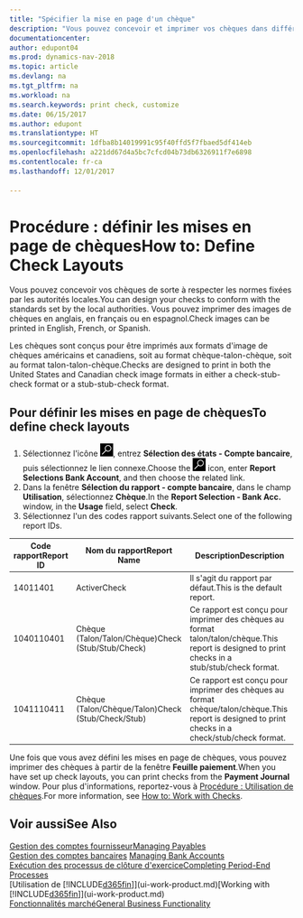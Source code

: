 ```yaml
---
title: "Spécifier la mise en page d'un chèque"
description: "Vous pouvez concevoir et imprimer vos chèques dans différents formats pour respecter des normes."
documentationcenter: 
author: edupont04
ms.prod: dynamics-nav-2018
ms.topic: article
ms.devlang: na
ms.tgt_pltfrm: na
ms.workload: na
ms.search.keywords: print check, customize
ms.date: 06/15/2017
ms.author: edupont
ms.translationtype: HT
ms.sourcegitcommit: 1dfba8b14019991c95f40ffd5f7fbaed5df414eb
ms.openlocfilehash: a221dd67d4a5bc7cfcd04b73db6326911f7e6898
ms.contentlocale: fr-ca
ms.lasthandoff: 12/01/2017

---
```

# <a name="how-to-define-check-layouts"></a><span data-ttu-id="90abe-103">Procédure : définir les mises en page de chèques</span><span class="sxs-lookup"><span data-stu-id="90abe-103">How to: Define Check Layouts</span></span>
<span data-ttu-id="90abe-104">Vous pouvez concevoir vos chèques de sorte à respecter les normes fixées par les autorités locales.</span><span class="sxs-lookup"><span data-stu-id="90abe-104">You can design your checks to conform with the standards set by the local authorities.</span></span> <span data-ttu-id="90abe-105">Vous pouvez imprimer des images de chèques en anglais, en français ou en espagnol.</span><span class="sxs-lookup"><span data-stu-id="90abe-105">Check images can be printed in English, French, or Spanish.</span></span>

<span data-ttu-id="90abe-106">Les chèques sont conçus pour être imprimés aux formats d'image de chèques américains et canadiens, soit au format chèque-talon-chèque, soit au format talon-talon-chèque.</span><span class="sxs-lookup"><span data-stu-id="90abe-106">Checks are designed to print in both the United States and Canadian check image formats in either a check-stub-check format or a stub-stub-check format.</span></span>

## <a name="to-define-check-layouts"></a><span data-ttu-id="90abe-107">Pour définir les mises en page de chèques</span><span class="sxs-lookup"><span data-stu-id="90abe-107">To define check layouts</span></span>
1. <span data-ttu-id="90abe-108">Sélectionnez l'icône ![Page ou état pour la recherche](media/ui-search/search_small.png "icône Page ou état pour la recherche"), entrez **Sélection des états - Compte bancaire**, puis sélectionnez le lien connexe.</span><span class="sxs-lookup"><span data-stu-id="90abe-108">Choose the ![Search for Page or Report](media/ui-search/search_small.png "Search for Page or Report icon") icon, enter **Report Selections Bank Account**, and then choose the related link.</span></span>
2. <span data-ttu-id="90abe-109">Dans la fenêtre **Sélection du rapport - compte bancaire**, dans le champ **Utilisation**, sélectionnez **Chèque**.</span><span class="sxs-lookup"><span data-stu-id="90abe-109">In the **Report Selection - Bank Acc.** window, in the **Usage** field, select **Check**.</span></span>
3. <span data-ttu-id="90abe-110">Sélectionnez l'un des codes rapport suivants.</span><span class="sxs-lookup"><span data-stu-id="90abe-110">Select one of the following report IDs.</span></span>

| <span data-ttu-id="90abe-111">Code rapport</span><span class="sxs-lookup"><span data-stu-id="90abe-111">Report ID</span></span> | <span data-ttu-id="90abe-112">Nom du rapport</span><span class="sxs-lookup"><span data-stu-id="90abe-112">Report Name</span></span> | <span data-ttu-id="90abe-113">Description</span><span class="sxs-lookup"><span data-stu-id="90abe-113">Description</span></span> |
| --- | --- | --- |
| <span data-ttu-id="90abe-114">1401</span><span class="sxs-lookup"><span data-stu-id="90abe-114">1401</span></span> |<span data-ttu-id="90abe-115">Activer</span><span class="sxs-lookup"><span data-stu-id="90abe-115">Check</span></span> |<span data-ttu-id="90abe-116">Il s'agit du rapport par défaut.</span><span class="sxs-lookup"><span data-stu-id="90abe-116">This is the default report.</span></span> |
| <span data-ttu-id="90abe-117">10401</span><span class="sxs-lookup"><span data-stu-id="90abe-117">10401</span></span> |<span data-ttu-id="90abe-118">Chèque (Talon/Talon/Chèque)</span><span class="sxs-lookup"><span data-stu-id="90abe-118">Check (Stub/Stub/Check)</span></span> |<span data-ttu-id="90abe-119">Ce rapport est conçu pour imprimer des chèques au format talon/talon/chèque.</span><span class="sxs-lookup"><span data-stu-id="90abe-119">This report is designed to print checks in a stub/stub/check format.</span></span> |
| <span data-ttu-id="90abe-120">10411</span><span class="sxs-lookup"><span data-stu-id="90abe-120">10411</span></span> |<span data-ttu-id="90abe-121">Chèque (Talon/Chèque/Talon)</span><span class="sxs-lookup"><span data-stu-id="90abe-121">Check (Stub/Check/Stub)</span></span> |<span data-ttu-id="90abe-122">Ce rapport est conçu pour imprimer des chèques au format chèque/talon/chèque.</span><span class="sxs-lookup"><span data-stu-id="90abe-122">This report is designed to print checks in a check/stub/check format.</span></span> |

<span data-ttu-id="90abe-123">Une fois que vous avez défini les mises en page de chèques, vous pouvez imprimer des chèques à partir de la fenêtre **Feuille paiement**.</span><span class="sxs-lookup"><span data-stu-id="90abe-123">When you have set up check layouts, you can print checks from the **Payment Journal** window.</span></span> <span data-ttu-id="90abe-124">Pour plus d'informations, reportez-vous à [Procédure : Utilisation de chèques](payables-how-work-checks.md).</span><span class="sxs-lookup"><span data-stu-id="90abe-124">For more information, see [How to: Work with Checks](payables-how-work-checks.md).</span></span>

## <a name="see-also"></a><span data-ttu-id="90abe-125">Voir aussi</span><span class="sxs-lookup"><span data-stu-id="90abe-125">See Also</span></span>
[<span data-ttu-id="90abe-126">Gestion des comptes fournisseur</span><span class="sxs-lookup"><span data-stu-id="90abe-126">Managing Payables</span></span>](payables-manage-payables.md)  
<span data-ttu-id="90abe-127">[Gestion des comptes bancaires](bank-manage-bank-accounts.md) </span><span class="sxs-lookup"><span data-stu-id="90abe-127">[Managing Bank Accounts](bank-manage-bank-accounts.md) </span></span>  
[<span data-ttu-id="90abe-128">Exécution des processus de clôture d'exercice</span><span class="sxs-lookup"><span data-stu-id="90abe-128">Completing Period-End Processes</span></span>](year-how-complete-period-end-processes.md)  
<span data-ttu-id="90abe-129">[Utilisation de [!INCLUDE[d365fin](includes/d365fin_md.md)]](ui-work-product.md)</span><span class="sxs-lookup"><span data-stu-id="90abe-129">[Working with [!INCLUDE[d365fin](includes/d365fin_md.md)]](ui-work-product.md)</span></span>  
[<span data-ttu-id="90abe-130">Fonctionnalités marché</span><span class="sxs-lookup"><span data-stu-id="90abe-130">General Business Functionality</span></span>](ui-across-business-areas.md)

